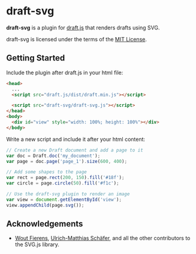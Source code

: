 # draft-svg

**draft-svg** is a plugin for [draft.js](https://github.com/D1SC0tech/draft.js) that renders drafts using SVG.

draft-svg is licensed under the terms of the [MIT License](https://opensource.org/licenses/MIT).

## Getting Started

Include the plugin after draft.js in your html file:

```html
<head>
  ...
  <script src="draft.js/dist/draft.min.js"></script>

  <script src="draft-svg/draft-svg.js"></script>
</head>
<body>
  <div id="view" style="width: 100%; height: 100%"></div>
</body>
```

Write a new script and include it after your html content:

```javascript
// Create a new Draft document and add a page to it
var doc = Draft.doc('my_document');
var page = doc.page('page_1').size(600, 400);

// Add some shapes to the page
var rect = page.rect(200, 150).fill('#18f');
var circle = page.circle(50).fill('#f1c');

// Use the draft-svg plugin to render an image
var view = document.getElementById('view');
view.appendChild(page.svg());
```

## Acknowledgements

- [Wout Fierens](https://github.com/wout), [Ulrich-Matthias Schäfer](https://github.com/Fuzzyma), and all the other contributors to the SVG.js library.
